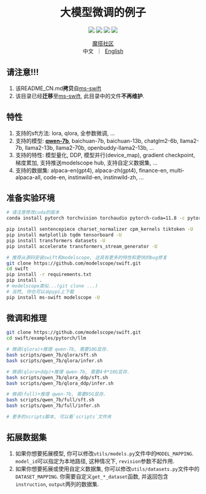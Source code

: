 
<h1 align="center">大模型微调的例子</h1>

<p align="center">
<img src="https://img.shields.io/badge/python-%E2%89%A53.8-5be.svg">
<img src="https://img.shields.io/badge/pytorch-%E2%89%A51.12%20%7C%20%E2%89%A52.0-orange.svg">
<a href="https://github.com/modelscope/modelscope/"><img src="https://img.shields.io/badge/modelscope-%E2%89%A51.8.1-5D91D4.svg"></a>
<a href="https://github.com/modelscope/swift/"><img src="https://img.shields.io/badge/ms--swift-%E2%89%A51.0.0-6FEBB9.svg">
</p>

<p align="center">
<a href="https://modelscope.cn/home">魔搭社区</a>
<br>
        中文&nbsp ｜ &nbsp<a href="README.md">English</a>
</p>

## 请注意!!!
1. 该README_CN.md**拷贝**自[ms-swift](https://github.com/modelscope/swift/tree/main/examples/pytorch/llm/README_CN.md)
2. 该目录已经**迁移**至[ms-swift](https://github.com/modelscope/swift/tree/main/examples/pytorch/llm), 此目录中的文件**不再维护**.

## 特性
1. 支持的sft方法: lora, qlora, 全参数微调, ...
2. 支持的模型: [**qwen-7b**](https://github.com/QwenLM/Qwen-7B), baichuan-7b, baichuan-13b, chatglm2-6b, llama2-7b, llama2-13b, llama2-70b, openbuddy-llama2-13b, ...
3. 支持的特性: 模型量化, DDP, 模型并行(device_map), gradient checkpoint, 梯度累加, 支持推送modelscope hub, 支持自定义数据集, ...
4. 支持的数据集: alpaca-en(gpt4), alpaca-zh(gpt4), finance-en, multi-alpaca-all, code-en, instinwild-en, instinwild-zh, ...


## 准备实验环境
```bash
# 请注意修改cuda的版本
conda install pytorch torchvision torchaudio pytorch-cuda=11.8 -c pytorch -c nvidia -y

pip install sentencepiece charset_normalizer cpm_kernels tiktoken -U
pip install matplotlib tqdm tensorboard -U
pip install transformers datasets -U
pip install accelerate transformers_stream_generator -U

# 推荐从源码安装swift和modelscope, 这具有更多的特性和更快的bug修复
git clone https://github.com/modelscope/swift.git
cd swift
pip install -r requirements.txt
pip install .
# modelscope类似...(git clone ...)
# 当然, 你也可以从pypi上下载
pip install ms-swift modelscope -U
```

## 微调和推理
```bash
git clone https://github.com/modelscope/swift.git
cd swift/examples/pytorch/llm

# 微调(qlora)+推理 qwen-7b, 需要10G显存.
bash scripts/qwen_7b/qlora/sft.sh
bash scripts/qwen_7b/qlora/infer.sh

# 微调(qlora+ddp)+推理 qwen-7b, 需要4卡*10G显存.
bash scripts/qwen_7b/qlora_ddp/sft.sh
bash scripts/qwen_7b/qlora_ddp/infer.sh

# 微调(full)+推理 qwen-7b, 需要95G显存.
bash scripts/qwen_7b/full/sft.sh
bash scripts/qwen_7b/full/infer.sh

# 更多的scripts脚本, 可以看`scripts`文件夹
```

## 拓展数据集
1. 如果你想要拓展模型, 你可以修改`utils/models.py`文件中的`MODEL_MAPPING`. `model_id`可以指定为本地路径, 这种情况下, `revision`参数不起作用.
2. 如果你想要拓展或使用自定义数据集, 你可以修改`utils/datasets.py`文件中的`DATASET_MAPPING`. 你需要自定义`get_*_dataset`函数, 并返回包含`instruction`, `output`两列的数据集.
